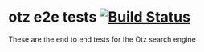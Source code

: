 # otz e2e tests [![Build Status](https://travis-ci.org/otz1/e2e.svg?branch=master)](https://travis-ci.org/otz1/e2e)
These are the end to end tests for the Otz search engine